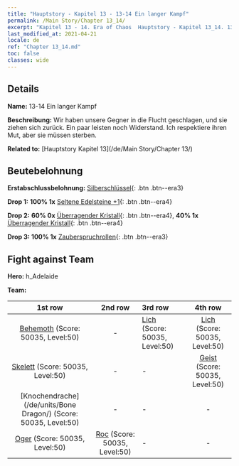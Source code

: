 ```yaml
---
title: "Hauptstory - Kapitel 13 - 13-14 Ein langer Kampf"
permalink: /Main Story/Chapter 13_14/
excerpt: "Kapitel 13 - 14. Era of Chaos  Hauptstory - Kapitel 13_14. 13-14 Ein langer Kampf"
last_modified_at: 2021-04-21
locale: de
ref: "Chapter 13_14.md"
toc: false
classes: wide
---
```


## Details

 **Name:** 13-14 Ein langer Kampf

 **Beschreibung:** Wir haben unsere Gegner in die Flucht geschlagen, und sie ziehen sich zurück. Ein paar leisten noch Widerstand. Ich respektiere ihren Mut, aber sie müssen sterben.

 **Related to:** [Hauptstory Kapitel 13](/de/Main Story/Chapter 13/)

## Beutebelohnung

 **Erstabschlussbelohnung:** [Silberschlüssel](/de/Items/con_693/){: .btn .btn--era3}

 **Drop 1:** **100% 1x** [Seltene Edelsteine +1](/de/Items/mat_44/){: .btn .btn--era4}

 **Drop 2:** **60% 0x** [Überragender Kristall](/de/Items/mat_38/){: .btn .btn--era4}, **40% 1x** [Überragender Kristall](/de/Items/mat_38/){: .btn .btn--era4}

 **Drop 3:** **100% 1x** [Zauberspruchrollen](/de/Items/con_694/){: .btn .btn--era3}


## Fight against Team
 **Hero:** h_Adelaide

 **Team:**


  | 1st row | 2nd row | 3rd row | 4th row |
  |:----:|:----:|:----|:----:|
  | [Behemoth](/de/units/Behemoth/) (Score: 50035, Level:50)  | - | [Lich](/de/units/Lich/) (Score: 50035, Level:50)  | [Lich](/de/units/Lich/) (Score: 50035, Level:50)  |
  | [Skelett](/de/units/Skeleton/) (Score: 50035, Level:50)  | - | - | [Geist](/de/units/Wight/) (Score: 50035, Level:50)  |
  | [Knochendrache](/de/units/Bone Dragon/) (Score: 50035, Level:50)  | - | - | - |
  | [Oger](/de/units/Ogre/) (Score: 50035, Level:50)  | [Roc](/de/units/Roc/) (Score: 50035, Level:50)  | - | - |


